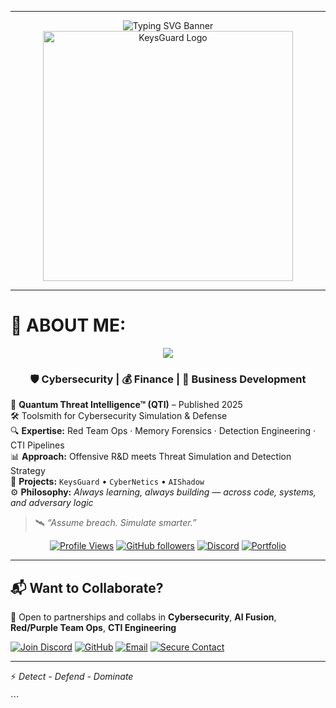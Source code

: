 
---

<div align="center">
  <img src="https://readme-typing-svg.demolab.com?font=Fira+Code&weight=800&size=30&duration=4000&pause=500&color=16F2B3&center=true&vCenter=true&multiline=true&repeat=false&width=1200&height=100&lines=Hey+there%2C+I%E2%80%99m+Keys.;Cybersecurity+Builder+%7C+Threat+Hunter+%7C+Detection+Engineer" alt="Typing SVG Banner">
</div>

<div align="center">
  <img src="https://github.com/vVv-Keys/vVv-Keys/blob/main/keysguard2png.png" width="400" alt="KeysGuard Logo"/>
</div>

---

# 🧠 ABOUT ME:

<div align="center">
  <img src="https://readme-typing-svg.demolab.com?font=Fira+Code&size=20&duration=5000&pause=200&color=5EFCD6&center=true&vCenter=true&multiline=true&repeat=true&width=1500&height=35&lines=404%20%7C%20CTI%20Fusion%20%7C%20YARA%20%7C%20Sigma%20%7C%20MITRE%20%7C%20MalDev%20%7C%20Detection%20Engineering%20%7C%20Threat%20Emulation%20%7C%20Bots%20%7C%20GhostSec+Infra" />
  
  <h3>
    🛡️ <strong>Cybersecurity</strong> | 💰 <strong>Finance</strong> | 💼 <strong>Business Development</strong>
  </h3>
</div>

🔬 **Quantum Threat Intelligence™ (QTI)** – Published 2025  
🛠️ Toolsmith for Cybersecurity Simulation & Defense  
🔍 **Expertise:** Red Team Ops · Memory Forensics · Detection Engineering · CTI Pipelines  
📊 **Approach:** Offensive R&D meets Threat Simulation and Detection Strategy  
🚀 **Projects:** `KeysGuard` • `CyberNetics` • `AIShadow`  
⚙️ **Philosophy:** *Always learning, always building — across code, systems, and adversary logic*  

> 🛰️ *“Assume breach. Simulate smarter.”*

<div align="center">

[![Profile Views](https://komarev.com/ghpvc/?username=vVv-Keys&style=flat-square&color=16F2B3)](https://github.com/vVv-Keys)
[![GitHub followers](https://img.shields.io/github/followers/vVv-Keys?label=Follow%20Me&style=social)](https://github.com/vVv-Keys)
[![Discord](https://img.shields.io/badge/Discord-%40KeysGuard-7289DA?style=flat-square&logo=discord&logoColor=white)](https://discord.gg/CXu2fD63jm)
[![Portfolio](https://img.shields.io/badge/Portfolio-KEYS-5e0ce0?style=flat-square)](https://key.keysguard.tech/)

</div>

---

## 📬 Want to Collaborate?

💬 Open to partnerships and collabs in **Cybersecurity**, **AI Fusion**, **Red/Purple Team Ops**, **CTI Engineering**

[![Join Discord](https://img.shields.io/badge/Join%20Discord-%40KeysGuard-7289DA?style=for-the-badge\&logo=discord\&logoColor=white)](https://discord.gg/CXu2fD63jm)
[![GitHub](https://img.shields.io/badge/GitHub-vVv--Keys-181717?style=for-the-badge\&logo=github)](https://github.com/vVv-Keys)
[![Email](https://img.shields.io/badge/Email-Me-black?style=for-the-badge\&logo=protonmail)](mailto:warlordkeys@protonmail.me)
[![Secure Contact](https://img.shields.io/badge/Secure%20Contact-Via%20404Labs-16F2B3?style=for-the-badge\&logo=vercel)](mailto:keysguard@usa.com)

---

⚡ *Detect - Defend - Dominate*

</div>
```


